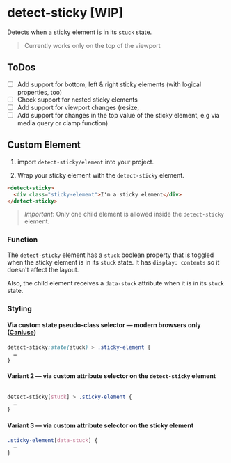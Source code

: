 # detect-sticky [WIP]

Detects when a sticky element is in its `stuck` state.

> Currently works only on the top of the viewport

## ToDos

- [ ] Add support for bottom, left & right sticky elements (with logical properties, too)
- [ ] Check support for nested sticky elements
- [ ] Add support for viewport changes (resize,
- [ ] Add support for changes in the top value of the sticky element, e.g via media query or clamp function)

## Custom Element

1. import `detect-sticky/element` into your project.

2. Wrap your sticky element with the `detect-sticky` element.

```html
<detect-sticky>
  <div class="sticky-element">I'm a sticky element</div>
</detect-sticky>
```

> _Important_: Only one child element is allowed inside the `detect-sticky` element.

### Function

The `detect-sticky` element has a `stuck` boolean property that is toggled when the sticky element is in its `stuck` state. It has `display: contents` so it doesn't affect the layout.

Also, the child element receives a `data-stuck` attribute when it is in its `stuck` state.

### Styling

#### Via custom state pseudo-class selector — modern browsers only ([Caniuse](https://caniuse.com/mdn-css_selectors_state))

```css
detect-sticky:state(stuck) > .sticky-element {
  …
}
```

#### Variant 2 — via custom attribute selector on the `detect-sticky` element

```css

detect-sticky[stuck] > .sticky-element {
  …
}
```

#### Variant 3 — via custom attribute selector on the sticky element

```css
.sticky-element[data-stuck] {
  …
}
```
